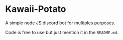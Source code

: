 ﻿# Kawaii-Potato

A simple node JS discord bot for multiples purposes.

Code is free to use but just mention it in the `README.md`.
